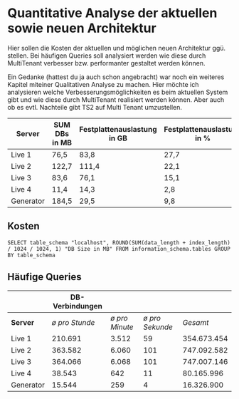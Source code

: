 # Quantitative Analyse der aktuellen sowie neuen Architektur 


Hier sollen die Kosten der aktuellen und möglichen neuen Architektur ggü. stellen. Bei häufigen Queries soll analysiert werden wie diese durch MultiTenant verbesser bzw. performanter gestaltet werden können.

Ein Gedanke (hattest du ja auch schon angebracht) war noch ein weiteres Kapitel miteiner Qualitativen Analyse zu machen. Hier möchte ich analysieren welche Verbesserungsmöglichkeiten es beim aktuellen System gibt und wie diese durch MultiTenant realisiert werden können. Aber auch ob es evtl. Nachteile gibt TS2 auf Multi Tenant umzustellen. 


| Server    | SUM DBs in MB | Festplattenauslastung in GB | Festplattenauslastung in % | Festplattenspeicher Gesamt in GB | Anzahl Instanzen |
|-----------|---------------|-----------------------------|----------------------------|----------------------------------|------------------|
| Live 1    |          76,5 |                        83,8 |                       27,7 |                            302,3 |               34 |
| Live 2    |         122,7 |                       111,4 |                       22,1 |                            503,8 |               60 |
| Live 3    |          83,6 |                        76,1 |                       15,1 |                            503,8 |               61 |
| Live 4    |          11,4 |                        14,3 |                        2,8 |                            503,8 |                5 |
| Generator |         184,5 |                        29,5 |                        9,8 |                            302,3 |               90 |

## Kosten 

```
SELECT table_schema "localhost", ROUND(SUM(data_length + index_length) / 1024 / 1024, 1) "DB Size in MB" FROM information_schema.tables GROUP BY table_schema
```


## Häufige Queries 

|           | DB-Verbindungen |              |               |             |
|-----------|--------------|--------------|---------------|-------------|
| **Server**    | *ø pro Stunde* | *ø pro Minute* | *ø pro Sekunde* | *Gesamt*      |
| Live 1    |      210.691 |        3.512 |            59 | 354.673.454 |
| Live 2    |      363.582 |        6.060 |           101 | 747.092.582 |
| Live 3    |      364.066 |        6.068 |           101 | 747.007.146 |
| Live 4    |       38.543 |          642 |            11 | 80.165.996  |
| Generator |       15.544 |          259 |             4 | 16.326.900  |




